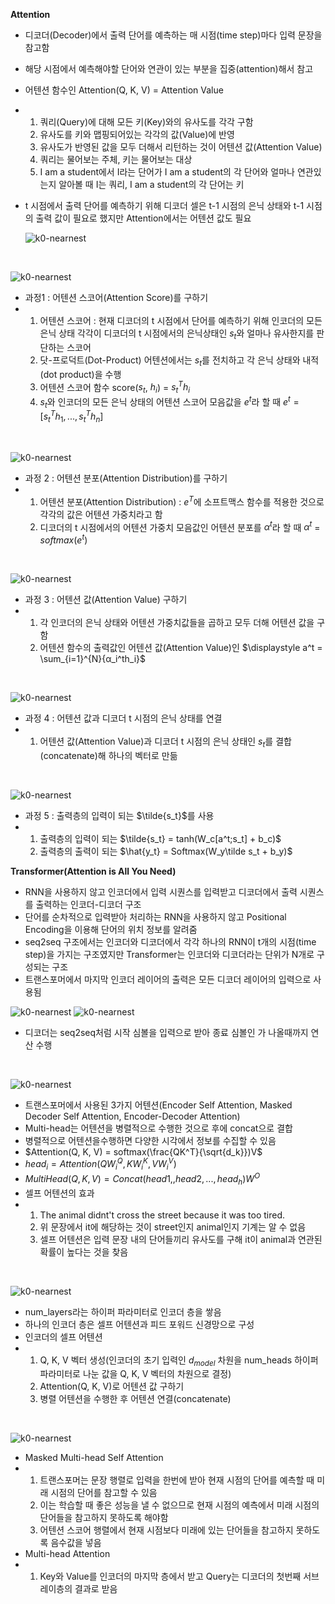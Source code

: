 **Attention**

* 디코더(Decoder)에서 출력 단어를 예측하는 매 시점(time step)마다 입력 문장을 참고함

* 해당 시점에서 예측해야할 단어와 연관이 있는 부분을 집중(attention)해서 참고

* 어텐션 함수인 Attention(Q, K, V) = Attention Value

* 1. 쿼리(Query)에 대해 모든 키(Key)와의 유사도를 각각 구함
  2. 유사도를 키와 맵핑되어있는 각각의 값(Value)에 반영
  3. 유사도가 반영된 값을 모두 더해서 리턴하는 것이 어텐션 값(Attention Value)
  4. 쿼리는 물어보는 주체, 키는 물어보는 대상
  5. I am a student에서 I라는 단어가 I am a student의 각 단어와 얼마나 연관있는지 알아볼 때 I는 쿼리, I am a student의 각 단어는 키

* t 시점에서 출력 단어를 예측하기 위해 디코더 셀은 t-1 시점의 은닉 상태와 t-1 시점의 출력 값이 필요로 했지만 Attention에서는 어텐션 값도 필요

  ![k0-nearnest](/image/attention1.png)

<br/>

![k0-nearnest](/image/attention2.png)

* 과정1 : 어텐션 스코어(Attention Score)를 구하기
* 1. 어텐션 스코어 : 현재 디코더의 t 시점에서 단어를 예측하기 위해 인코더의 모든 은닉 상태 각각이 디코더의 t 시점에서의 은닉상태인 $s_t$와 얼마나 유사한지를 판단하는 스코어
  2. 닷-프로덕트(Dot-Product) 어텐션에서는 $s_t$를 전치하고 각 은닉 상태와 내적(dot product)을 수행
  3. 어텐션 스코어 함수 score($s_t$, $h_i$) = $s_t^Th_i$
  4. $s_t$와 인코더의 모든 은닉 상태의 어텐션 스코어 모음값을 $e^t$라 할 때 $e^t = [s_t^Th_1, ..., s_t^Th_n]$

<br/>

![k0-nearnest](/image/attention3.png)

* 과정 2 : 어텐션 분포(Attention Distribution)를 구하기
* 1. 어텐션 분포(Attention Distribution) : $e^T$에 소프트맥스 함수를 적용한 것으로 각각의 값은 어텐션 가중치라고 함
  2. 디코더의 t 시점에서의 어텐션 가중치 모음값인 어텐션 분포를 $α^t$라 할 때 $α^t$ = $softmax(e^t$)

<br/>

![k0-nearnest](/image/attention4.png)

* 과정 3 : 어텐션 값(Attention Value) 구하기
* 1. 각 인코더의 은닉 상태와 어텐션 가중치값들을 곱하고 모두 더해 어텐션 값을 구함
  2. 어텐션 함수의 출력값인 어텐션 값(Attention Value)인 $\displaystyle a^t = \sum_{i=1}^{N}{α_i^th_i}$

<br/>

![k0-nearnest](/image/attention5.png)

* 과정 4 : 어텐션 값과 디코더 t 시점의 은닉 상태를 연결
* 1. 어텐션 값(Attention Value)과 디코더 t 시점의 은닉 상태인 $s_t$를 결합(concatenate)해 하나의 벡터로 만듦

<br/>

![k0-nearnest](/image/attention6.png)

* 과정 5 : 출력층의 입력이 되는 $\tilde{s_t}$를 사용
* 1. 출력층의 입력이 되는 $\tilde{s_t} = tanh(W_c[a^t;s_t] + b_c)$
  2. 출력층의 출력이 되는 $\hat{y_t} = Softmax(W_y\tilde s_t + b_y)$






**Transformer(Attention is All You Need)**

* RNN을 사용하지 않고 인코더에서 입력 시퀀스를 입력받고 디코더에서 출력 시퀀스를 출력하는 인코더-디코더 구조
* 단어를 순차적으로 입력받아 처리하는 RNN을 사용하지 않고 Positional Encoding을 이용해 단어의 위치 정보를 알려줌
* seq2seq 구조에서는 인코더와 디코더에서 각각 하나의 RNN이 t개의 시점(time step)을 가지는 구조였지만 Transformer는 인코더와 디코더라는 단위가 N개로 구성되는 구조
* 트랜스포머에서 마지막 인코더 레이어의 출력은 모든 디코더 레이어의 입력으로 사용됨

![k0-nearnest](/image/transformer1.png)             ![k0-nearnest](/image/transformer2.png)

* 디코더는 seq2seq처럼 <sos> 시작 심볼을 입력으로 받아 종료 심볼인 <eos>가 나올때까지 연산 수행

<br/>

![k0-nearnest](/image/transformer3.png)

* 트랜스포머에서 사용된 3가지 어텐션(Encoder Self Attention, Masked Decoder Self Attention, Encoder-Decoder Attention)
* Multi-head는 어텐션을 병렬적으로 수행한 것으로 후에 concat으로 결합
* 병렬적으로 어텐션을수행하면 다양한 시각에서 정보를 수집할 수 있음
* $Attention(Q, K, V) = softmax(\frac{QK^T}{\sqrt{d_k}})V$
* $head_i = Attention(Q{W_i}^Q, K{W_i}^K, V{W_i}^V)$
* $MultiHead(Q, K, V) = Concat(head1,, head2, ..., head_h)W^O$
* 셀프 어텐션의 효과
* 1. The animal didnt't cross the street because it was too tired.
  2. 위 문장에서 it에 해당하는 것이 street인지 animal인지 기계는 알 수 없음
  3. 셀프 어텐션은 입력 문장 내의 단어들끼리 유사도를 구해 it이 animal과 연관된 확률이 높다는 것을 찾음

<br/>

![k0-nearnest](/image/transformer4.png)

* num_layers라는 하이퍼 파라미터로 인코더 층을 쌓음
* 하나의 인코더 층은 셀프 어텐션과 피드 포워드 신경망으로 구성
* 인코더의 셀프 어텐션
* 1. Q, K, V 벡터 생성(인코더의 초기 입력인 $d_{model}$ 차원을 num_heads 하이퍼 파라미터로 나눈 값을 Q, K, V 벡터의 차원으로 결정)
  2. Attention(Q, K, V)로 어텐션 값 구하기
  3. 병렬 어텐션을 수행한 후 어텐션 연결(concatenate)

<br/>

![k0-nearnest](/image/transformer5.png)

* Masked Multi-head Self Attention
* 1. 트랜스포머는 문장 행렬로 입력을 한번에 받아 현재 시점의 단어를 예측할 때 미래 시점의 단어를 참고할 수 있음
  2. 이는 학습할 때 좋은 성능을 낼 수 없으므로 현재 시점의 예측에서 미래 시점의 단어들을 참고하지 못하도록 해야함
  3. 어텐션 스코어 행렬에서 현재 시점보다 미래에 있는 단어들을 참고하지 못하도록 음수값을 넣음
* Multi-head Attention
* 1. Key와 Value를 인코더의 마지막 층에서 받고 Query는 디코더의 첫번째 서브 레이층의 결과로 받음


